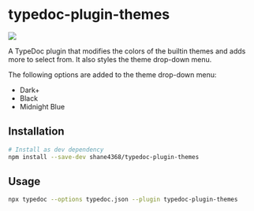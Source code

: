 # typedoc-plugin-themes

![](https://img.shields.io/github/package-json/dependency-version/Shane4368/typedoc-plugin-themes/dev/typedoc)

A TypeDoc plugin that modifies the colors of the builtin themes and adds more to select from. It also styles the theme drop-down menu.

The following options are added to the theme drop-down menu:
- Dark+
- Black
- Midnight Blue

## Installation
```bash
# Install as dev dependency
npm install --save-dev shane4368/typedoc-plugin-themes
```

## Usage
```bash
npx typedoc --options typedoc.json --plugin typedoc-plugin-themes
```